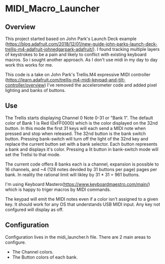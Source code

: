 # MIDI_Macro_Launcher

## Overview

This project started based on  John Park's Launch Deck example (https://blog.adafruit.com/2018/12/01/new-guide-john-parks-launch-deck-trellis-m4-adafruit-johnedgarpark-adafruit/). I found tracking multiple layers of keystrokes to be a pain and likely to conflict with existing keyboard macros. So i sought another approach. As I don't use midi in my day to day work this works for me.

This code is a take on John Park's Trellis.M4 expressive MIDI controller (https://learn.adafruit.com/trellis-m4-midi-keypad-and-tilt-controller/overview) I've removed the accelerometer code and added pixel lighting and banks of buttons.

## Use

The Trellis starts displaying Channel 0 Note 0-31 or "Bank 1". The default color of Bank 1 is Red (0xFF0000) which is the color displayed on the 32nd button. In this mode the first 31 keys will each send a MIDI note when pressed and stop when released. The 32nd button is the bank switch button. Pressing bank-switch will turn off the light of the 32nd key and replace the current button set with a bank selector. Each button represents a bank and displays it's color. Pressing a lit button in bank-switch mode will set the Trellsi to that mode.

The current code offers 8 banks each is a channel, expansion is possible to 16 channels, and  ~4 (128 notes devided by 31 buttons per page) pages per bank. In reality the rational limit will likley by 31 * 31 = 961 buttons.

I'm using Keyboard Mastero(https://www.keyboardmaestro.com/main/) which is happy to triger macros by MIDI commands.

The keypad will emit the MIDI notes even if a color isn't assigned to a given key. It should work for any OS that understands USB MIDI input. Any key not confgured will display as off.

## Configuration

Configuration lives in the midi_launcher.h file. There are 2 main areas  to configure.

 * The Channel colors.
 * The Button colors of each bank.
